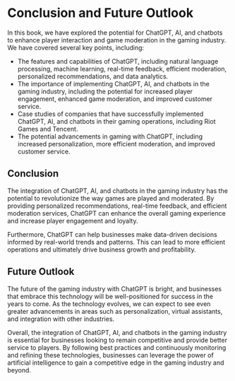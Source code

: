 Conclusion and Future Outlook
================================================================================

In this book, we have explored the potential for ChatGPT, AI, and chatbots to enhance player interaction and game moderation in the gaming industry. We have covered several key points, including:

* The features and capabilities of ChatGPT, including natural language processing, machine learning, real-time feedback, efficient moderation, personalized recommendations, and data analytics.
* The importance of implementing ChatGPT, AI, and chatbots in the gaming industry, including the potential for increased player engagement, enhanced game moderation, and improved customer service.
* Case studies of companies that have successfully implemented ChatGPT, AI, and chatbots in their gaming operations, including Riot Games and Tencent.
* The potential advancements in gaming with ChatGPT, including increased personalization, more efficient moderation, and improved customer service.

Conclusion
----------

The integration of ChatGPT, AI, and chatbots in the gaming industry has the potential to revolutionize the way games are played and moderated. By providing personalized recommendations, real-time feedback, and efficient moderation services, ChatGPT can enhance the overall gaming experience and increase player engagement and loyalty.

Furthermore, ChatGPT can help businesses make data-driven decisions informed by real-world trends and patterns. This can lead to more efficient operations and ultimately drive business growth and profitability.

Future Outlook
--------------

The future of the gaming industry with ChatGPT is bright, and businesses that embrace this technology will be well-positioned for success in the years to come. As the technology evolves, we can expect to see even greater advancements in areas such as personalization, virtual assistants, and integration with other industries.

Overall, the integration of ChatGPT, AI, and chatbots in the gaming industry is essential for businesses looking to remain competitive and provide better service to players. By following best practices and continuously monitoring and refining these technologies, businesses can leverage the power of artificial intelligence to gain a competitive edge in the gaming industry and beyond.
